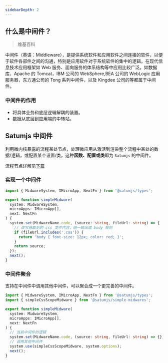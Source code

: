 ```yaml
---
sidebarDepth: 2
---
```


## 什么是中间件？

> 维基百科

中间件（英语：Middleware），是提供系统软件和应用软件之间连接的软件，以便于软件各部件之间的沟通，特别是应用软件对于系统软件的集中的逻辑，在现代信息技术应用框架如 Web 服务、面向服务的体系结构等中应用比较广泛。如数据库、Apache 的 Tomcat，IBM 公司的 WebSphere,BEA 公司的 WebLogic 应用服务器，东方通公司的 Tong 系列中间件，以及 Kingdee 公司的等都属于中间件。

### 中间件的作用

- 将具体业务和底层逻辑解耦的装置。
- 数据从底层到应用端的中转站。

## Satumjs 中间件

利用微内核暴露的流程某处节点，处理微应用从激活到渲染整个流程中某处的数据/逻辑，或配置某个设置/类，这种**函数、配置或类**即为 `Satumjs` 的中间件。

流程节点详解见[下篇](/midware/flow-nodes)

### 实现一个中间件

```ts
import { MidwareSystem, IMicroApp, NextFn } from '@satumjs/types';

export function simpleMidware(
  system: MidwareSystem,
  microApps: IMicroApp[],
  next: NextFn
) {
  system.set(MidwareName.code, (source: string, fileUrl: string) => {
    // 改写获取到的 css 文件内容，统一输出成 body 规则
    if (fileUrl.includes('.css')) {
      return 'body { font-size: 12px; color: red; }';
    }
    return source;
  });
  next();
}
```

### 中间件聚合

支持在中间件中调用其他中间件，可以聚合成一个更完善的中间件。

```ts {12}
import { MidwareSystem, IMicroApp, NextFn } from '@satumjs/types';
import { simpleCssScopeMidware } from '@satumjs/simple-midwares';

export function simpleMidware(
  system: MidwareSystem,
  microApps: IMicroApp[],
  next: NextFn
) {
  // 当前中间件的逻辑
  system.set(MidwareName.code, (source: string, fileUrl: string) => {});
  // 调用其他中间件
  system.use(simpleCssScopeMidware, system.options);
  next();
}
```
